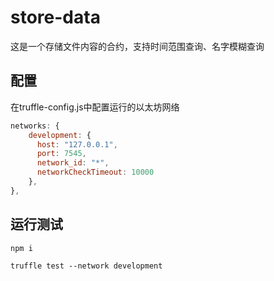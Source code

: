 # store-data
这是一个存储文件内容的合约，支持时间范围查询、名字模糊查询

## 配置

在truffle-config.js中配置运行的以太坊网络

```js
networks: {
    development: {
      host: "127.0.0.1",
      port: 7545,
      network_id: "*",
      networkCheckTimeout: 10000
    },
},
```

## 运行测试

```shell
npm i
```

```shell
truffle test --network development
```
